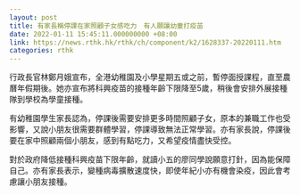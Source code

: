 ```yaml
---
layout: post
title: 有家長稱停課在家照顧子女感吃力　有人願讓幼童打疫苗
date: 2022-01-11 15:45:11.000000000 +08:00
link: https://news.rthk.hk/rthk/ch/component/k2/1628337-20220111.htm
categories: rthk
---
```


行政長官林鄭月娥宣布，全港幼稚園及小學星期五或之前，暫停面授課程，直至農曆年假期後。她亦宣布將科興疫苗的接種年齡下限降至5歲，稍後會安排外展接種隊到學校為學童接種。

有幼稚園學生家長認為，停課後需要安排更多時間照顧子女，原本的兼職工作也受影響，又說小朋友很需要群體學習，停課導致無法正常學習。亦有家長說，停課後要在家中照顧兩個小朋友，感到有點吃力，又希望疫情盡快受控。

對於政府降低接種科興疫苗下限年齡，就讀小五的廖同學說願意打針，因為能保障自己。亦有家長表示，變種病毒擴散速度快，即使年紀小亦有機會染疫，因此會考慮讓小朋友接種。
